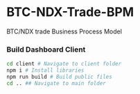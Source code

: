 # BTC-NDX-Trade-BPM

BTC/NDX trade Business Process Model

### Build Dashboard Client

```sh
cd client # Navigate to client folder
npm i # Install libraries
npm run build # Build public files
cd .. ## Navigate to main folder
```
